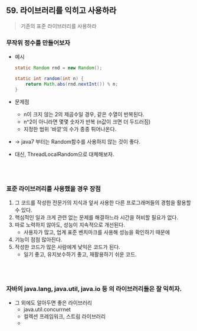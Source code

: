 ## 59. 라이브러리를 익히고 사용하라
> 기존의 표준 라이브러리를 사용하라 

### 무작위 정수를 만들어보자
- 예시
    ```java
    static Random rnd = new Random();
    
    static int random(int n) {
        return Math.abs(rnd.nextInt()) % n;
    }
    ```
- 문제점
    - n이 크지 않는 2의 제곱수일 경우, 같은 수열이 반복된다.
    - n^2이 아니라면 몇몇 숫자가 반복 (n값이 크면 더 두드러짐)
    - 지정한 범위 '바깥'의 수가 종종 튀어나온다.


- -> java7 부터는 Random함수를 사용하지 않는 것이 좋다.
- 대신, ThreadLocalRandom으로 대체해보자.

</br>
</br>


### 표준 라이브러리를 사용했을 경우 장점
1. 그 코드를 작성한 전문가의 지식과 앞서 사용한 다른 프로그래머들의 경험을 활용할 수 있다.
2. 핵심적인 일과 크게 관련 없는 문제를 해결하느라 시간을 허비할 필요가 없다.
3. 따로 노력하지 않아도, 성능이 지속적으로 개선된다. 
    - 사용자가 많고, 업계 표준 벤치마크를 사용해 성능을 확인하기 때문에
4. 기능이 점점 많아진다.
5. 작성한 코드가 많은 사람에게 낯익은 코드가 된다.
    - 일기 좋고, 유지보수하기 좋고, 재활용하기 쉬운 코드.

</br>
</br>

### 자바의 java.lang, java.util, java.io 등 의 라이브러리들은 잘 익히자.
- 그 외에도 알아두면 좋은 라이브러리
    - java.util.concurrnet
    - 컬렉션 프레임워크, 스트림 라이브러리
    - 